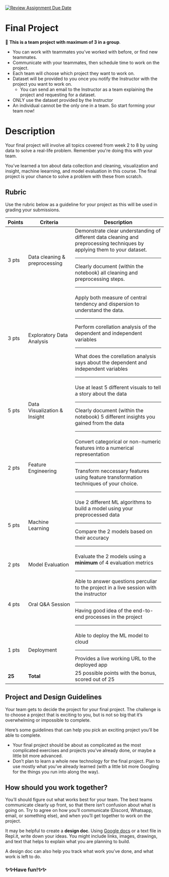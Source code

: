 [![Review Assignment Due Date](https://classroom.github.com/assets/deadline-readme-button-24ddc0f5d75046c5622901739e7c5dd533143b0c8e959d652212380cedb1ea36.svg)](https://classroom.github.com/a/ymKzfDQX)
# Final Project

<aside>

👥 **This is a team project with maximum of 3 in a group**. 
- You can work with teammates you’ve worked with before, or find new teammates.
- Communicate with your teammates, then schedule time to work on the project.
- Each team will choose which project they want to work on. 
- Dataset will be provided to you once you notify the Instructor with the project you want to work on. 
  - You can send an email to the Instructor as a team explaining the project and requesting for a dataset.
- ONLY use the dataset provided by the Instructor
- An individual cannot be the only one in a team. So start forming your team now!

</aside>

# Description

Your final project will involve all topics covered from week 2 to 8 by using data to solve a real-life problem. Remember you're doing this with your team.

You’ve learned a ton about data collection and cleaning, visualization and insight, machine leearning, and model evaluation in this course. The final project is your chance to solve a problem with these from scratch.


## Rubric

Use the rubric below as a guideline for your project as this will be used in grading your submissions.

| Points | Criteria | Description |
|---|---|---|
| 3 pts | Data  cleaning & preprocessing  | Demonstrate clear understanding of different data cleaning and preprocessing techniques by applying them to your dataset. <hr> Clearly document (within the notebook) all cleaning and preprocessing steps. <hr> |
| 3 pts | Exploratory Data Analysis  | Apply both measure of central tendency and dispersion to understand the data. <hr> Perform corellation analysis of the dependent and independent variables <hr> What does the corellation analysis says about the dependent and independent variables <hr>  |
| 5 pts | Data Visualization & Insight | Use at least 5 different visuals to tell a story about the data <hr> Clearly document (within the notebook) 5 different insights you gained from the data <hr>|
| 2 pts | Feature Engineering | Convert categorical or non-numeric features into a numerical representation <hr> Transform neccessary features using feature transformation techniques of your choice. <hr> |
| 5 pts | Machine Learning | Use 2 different ML algorithms to build a model using your preprocessed data <hr> Compare the 2 models based on their accuracy <hr> |
| 2 pts | Model Evaluation | Evaluate the 2 models using a **minimum** of 4 evaluation metrics <hr>  |
| 4 pts | Oral Q&A Session | Able to answer questions perculiar to the project in a live session with the instructor <hr> Having good idea of the end-to-end processes in the project <hr>  |
| 1 pts | Deployment | Able to deploy the ML model to cloud <hr> Provides a live working URL to the deployed app|
| **25** | **Total** | 25 possible points with the bonus, scored out of 25 | 

## Project and Design Guidelines

Your team gets to decide the project for your final project. The challenge is to
choose a project that is exciting to you, but is not so big that it’s
overwhelming or impossible to complete.

Here’s some guidelines that can help you pick an exciting project you’ll be
able to complete.

- Your final project should be about as complicated as the most complicated
  exercises and projects you’ve already done, or maybe a little bit more advanced.
- Don’t plan to learn a whole new technology for the final project. Plan to use
  mostly what you’ve already learned (with a little bit more Googling for the
  things you run into along the way).


## How should you work together?

You’ll should figure out what works best for your team. The best teams communicate clearly up front, so that there isn’t confusion about what is going on. Try to agree on how you’ll communicate (Discord, Whatsapp, email, or something else), and when you’ll get together to work on the project.

It may be helpful to create a **design doc**. Using [Google docs](https://docs.google.com) or a text file in Repl.it, write down your ideas. You might include links, images, drawings, and text that helps to explain what you are planning to build.

A design doc can also help you track what work you’ve done, and what work is left to do.

### ✨✨Have fun!✨✨
